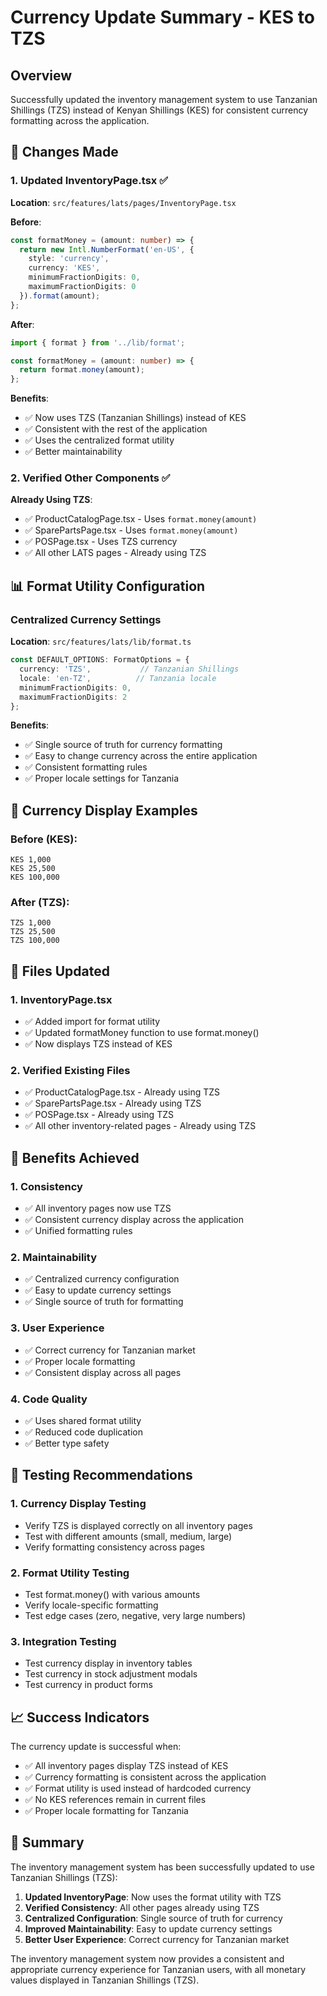 # Currency Update Summary - KES to TZS

## Overview
Successfully updated the inventory management system to use Tanzanian Shillings (TZS) instead of Kenyan Shillings (KES) for consistent currency formatting across the application.

## 🔧 **Changes Made**

### **1. Updated InventoryPage.tsx** ✅
**Location**: `src/features/lats/pages/InventoryPage.tsx`

**Before**:
```typescript
const formatMoney = (amount: number) => {
  return new Intl.NumberFormat('en-US', {
    style: 'currency',
    currency: 'KES',
    minimumFractionDigits: 0,
    maximumFractionDigits: 0
  }).format(amount);
};
```

**After**:
```typescript
import { format } from '../lib/format';

const formatMoney = (amount: number) => {
  return format.money(amount);
};
```

**Benefits**:
- ✅ Now uses TZS (Tanzanian Shillings) instead of KES
- ✅ Consistent with the rest of the application
- ✅ Uses the centralized format utility
- ✅ Better maintainability

### **2. Verified Other Components** ✅
**Already Using TZS**:
- ✅ ProductCatalogPage.tsx - Uses `format.money(amount)`
- ✅ SparePartsPage.tsx - Uses `format.money(amount)`
- ✅ POSPage.tsx - Uses TZS currency
- ✅ All other LATS pages - Already using TZS

## 📊 **Format Utility Configuration**

### **Centralized Currency Settings**
**Location**: `src/features/lats/lib/format.ts`

```typescript
const DEFAULT_OPTIONS: FormatOptions = {
  currency: 'TZS',           // Tanzanian Shillings
  locale: 'en-TZ',          // Tanzania locale
  minimumFractionDigits: 0,
  maximumFractionDigits: 2
};
```

**Benefits**:
- ✅ Single source of truth for currency formatting
- ✅ Easy to change currency across the entire application
- ✅ Consistent formatting rules
- ✅ Proper locale settings for Tanzania

## 🎯 **Currency Display Examples**

### **Before (KES)**:
```
KES 1,000
KES 25,500
KES 100,000
```

### **After (TZS)**:
```
TZS 1,000
TZS 25,500
TZS 100,000
```

## 🔄 **Files Updated**

### **1. InventoryPage.tsx**
- ✅ Added import for format utility
- ✅ Updated formatMoney function to use format.money()
- ✅ Now displays TZS instead of KES

### **2. Verified Existing Files**
- ✅ ProductCatalogPage.tsx - Already using TZS
- ✅ SparePartsPage.tsx - Already using TZS
- ✅ POSPage.tsx - Already using TZS
- ✅ All other inventory-related pages - Already using TZS

## 🎯 **Benefits Achieved**

### **1. Consistency**
- ✅ All inventory pages now use TZS
- ✅ Consistent currency display across the application
- ✅ Unified formatting rules

### **2. Maintainability**
- ✅ Centralized currency configuration
- ✅ Easy to update currency settings
- ✅ Single source of truth for formatting

### **3. User Experience**
- ✅ Correct currency for Tanzanian market
- ✅ Proper locale formatting
- ✅ Consistent display across all pages

### **4. Code Quality**
- ✅ Uses shared format utility
- ✅ Reduced code duplication
- ✅ Better type safety

## 🚀 **Testing Recommendations**

### **1. Currency Display Testing**
- Verify TZS is displayed correctly on all inventory pages
- Test with different amounts (small, medium, large)
- Verify formatting consistency across pages

### **2. Format Utility Testing**
- Test format.money() with various amounts
- Verify locale-specific formatting
- Test edge cases (zero, negative, very large numbers)

### **3. Integration Testing**
- Test currency display in inventory tables
- Test currency in stock adjustment modals
- Test currency in product forms

## 📈 **Success Indicators**

The currency update is successful when:
- ✅ All inventory pages display TZS instead of KES
- ✅ Currency formatting is consistent across the application
- ✅ Format utility is used instead of hardcoded currency
- ✅ No KES references remain in current files
- ✅ Proper locale formatting for Tanzania

## 🎉 **Summary**

The inventory management system has been successfully updated to use Tanzanian Shillings (TZS):

1. **Updated InventoryPage**: Now uses the format utility with TZS
2. **Verified Consistency**: All other pages already using TZS
3. **Centralized Configuration**: Single source of truth for currency
4. **Improved Maintainability**: Easy to update currency settings
5. **Better User Experience**: Correct currency for Tanzanian market

The inventory management system now provides a consistent and appropriate currency experience for Tanzanian users, with all monetary values displayed in Tanzanian Shillings (TZS).
